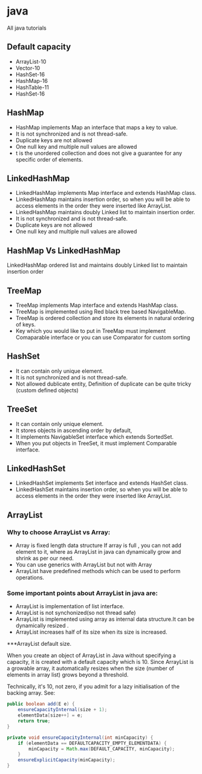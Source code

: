 # java
All java tutorials

## Default capacity
* ArrayList-10
* Vector-10
* HashSet-16
* HashMap-16
* HashTable-11
* HashSet-16


## HashMap
* HashMap implements Map an interface that maps a key to value.
* It is not synchronized and is not thread-safe.
* Duplicate keys are not allowed
* One null key and multiple null values are allowed
* t is the unordered collection and does not give a guarantee for any specific order of elements.

## LinkedHashMap
* LinkedHashMap implements Map interface and extends HashMap class.
* LinkedHashMap maintains insertion order, so when you will be able to access elements in the order they were inserted like ArrayList.
* LinkedHashMap maintains doubly Linked list to maintain insertion order.
* It is not synchronized and is not thread-safe.
* Duplicate keys are not allowed
* One null key and multiple null values are allowed

## HashMap Vs LinkedHashMap
  LinkedHashMap ordered list and maintains doubly Linked list to maintain insertion order
  
## TreeMap
* TreeMap implements Map interface and extends HashMap class.
* TreeMap is implemented using Red black tree based NavigableMap.
* TreeMap is ordered collection and store its elements in natural ordering of keys.
* Key which you would like to put in TreeMap must implement Comaparable interface or you can use Comparator for custom sorting

## HashSet
* It can contain only unique element.
* It is not synchronized and is not thread-safe.
* Not allowed dublicate entity, Definition of duplicate can be quite tricky (custom defined objects)

## TreeSet
* It can contain only unique element.
* It stores objects in ascending order by default,
* It implements NavigableSet interface which extends SortedSet.
* When you put objects in TreeSet, it must implement Comparable interface.

## LinkedHashSet
* LinkedHashSet implements Set interface and extends HashSet class.
* LinkedHashSet maintains insertion order, so when you will be able to access elements in the order they were inserted like ArrayList.

## ArrayList

### Why to choose ArrayList vs Array:
* Array is fixed length data structure If array is full , you can not add element to it, where as ArrayList in java can dynamically grow and shrink as per our need.
* You can use generics with ArrayList but not with Array
* ArrayList have predefined methods which can be used to perform operations.

### Some important points about ArrayList in java are:
* ArrayList is implementation of list interface.
* ArrayList is not synchonized(so not thread safe)
* ArrayList is implemented using array as internal data structure.It can be dynamically resized .
* ArrayList increases half of its size when its size is increased.

***ArrayList default size.

When you create an object of ArrayList in Java without specifying a capacity, it is created with a default capacity which is 10. 
Since ArrayList is a growable array, it automatically resizes when the size (number of elements in array list) grows beyond a threshold.

Technically, it's 10, not zero, if you admit for a lazy initialisation of the backing array. See:

```java
public boolean add(E e) {
    ensureCapacityInternal(size + 1);
    elementData[size++] = e;
    return true;
}
```

```java
private void ensureCapacityInternal(int minCapacity) {
    if (elementData == DEFAULTCAPACITY_EMPTY_ELEMENTDATA) {
        minCapacity = Math.max(DEFAULT_CAPACITY, minCapacity);
    }
    ensureExplicitCapacity(minCapacity);
}
```


